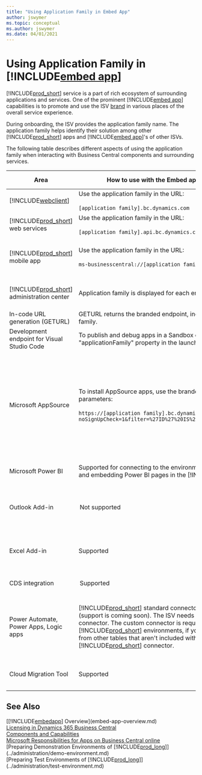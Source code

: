 ```yaml
---
title: "Using Application Family in Embed App"
author: jswymer
ms.topic: conceptual
ms.author: jswymer
ms.date: 04/01/2021
---
```


# Using Application Family in [!INCLUDE[embed app](../developer/includes/embedapp.md)]

[!INCLUDE[prod_short](../developer/includes/prod_short.md)] service is a part of rich ecosystem of surrounding applications and services. One of the prominent [!INCLUDE[embed app](../developer/includes/embedapp.md)] capabilities is to promote and use the ISV [brand](embed-app-overview.md#partner-branding) in various places of the overall service experience.

During onboarding, the ISV provides the application family name. The application family helps identify their solution among other [!INCLUDE[prod_short](../developer/includes/prod_short.md)] apps and [!INCLUDE[embed app](../developer/includes/embedapp.md)]'s of other ISVs.  

The following table describes different aspects of using the application family when interacting with Business Central components and surrounding services.  

|Area|How to use with the Embed application family|Additional details|
|----|--------------------------------------------|------------------|
|[!INCLUDE[webclient](../developer/includes/webclient.md)] |Use the application family in the URL:<br /><br />`[application family].bc.dynamics.com` |[Web Client URL](../developer/devenv-web-client-urls.md) |
|[!INCLUDE[prod_short](../developer/includes/prod_short.md)] web services|Use the application family in the URL:<br /><br />`[application family].api.bc.dynamics.com`|[Introduction to automation APIs](../administration/itpro-introduction-to-automation-apis.md)|
|[!INCLUDE[prod_short](../developer/includes/prod_short.md)] mobile app|Use the application family in the URL:<br /><br />`ms-businesscentral://[application family].bc.dynamics.com/` |[Getting Business Central on Your Mobile Device](/dynamics365/business-central/install-mobile-app) |
|[!INCLUDE[prod_short](../developer/includes/prod_short.md)] administration center|Application family is displayed for each environment |[The Business Central Administration Center](../administration/tenant-admin-center.md) |
|In-code URL generation (GETURL) |GETURL returns the branded endpoint, including the application family. |[GetUrl Method](../developer/methods-auto/system/system-geturl-clienttype-string-objecttype-integer-table-boolean-method.md)|
|Development endpoint for Visual Studio Code|To publish and debug apps in a Sandbox environment, use the "applicationFamily" property in the launch.json file |[JSON Files](../developer/devenv-json-files.md) |
|Microsoft AppSource|To install AppSource apps, use the branded URL with the following parameters:<br /><br />`https://[application family].bc.dynamics.com/[TenantID]/?noSignUpCheck=1&filter=%27ID%27%20IS%20%27[AppID]%27&page=2503` |Installing apps by selecting a direct app link in AppSource (for example, "Get it now" or "Free trial") isn't supported. This action redirects to the standard Business Central URL. |
|Microsoft Power BI|Supported for connecting to the environment data from Power BI and embedding Power BI pages in the [!INCLUDE[webclient](../developer/includes/webclient.md)].  |[Enabling Your Business Data for Power BI](/dynamics365/business-central/admin-powerbi) |
|Outlook Add-in | Not supported | [Using Business Central as your Business Inbox in Outlook](/dynamics365/business-central/admin-outlook)|
|Excel Add-in|Supported|[Setting up the Excel Add-In for Editing Business Central Data](../administration/configuring-excel-addin.md)|
|CDS integration| Supported  |[Integrating with Microsoft Dataverse](/dynamics365/business-central/admin-common-data-service)|
|Power Automate, Power Apps, Logic apps |[!INCLUDE[prod_short](../developer/includes/prod_short.md)] standard connector currently can't be used (support is coming soon). The ISV needs to build a custom connector. The custom connector is required anyway, also for the [!INCLUDE[prod_short](../developer/includes/prod_short.md)] environments, if you want to include data from other tables that aren't included with the standard [!INCLUDE[prod_short](../developer/includes/prod_short.md)] connector. |[Custom connector FAQ for Azure Logic Apps, Power Automate, and Power Apps](/connectors/custom-connectors/faq)|  
|Cloud Migration Tool|Supported|[Migrating On-Premises Data to Business Central Online](../administration/migrate-data.md)|


## See Also

[[!INCLUDE[embedapp](../developer/includes/embedapp.md)] Overview](embed-app-overview.md)  
[Licensing in Dynamics 365 Business Central](licensing.md)  
[Components and Capabilities](app-components.md)  
[Microsoft Responsibilities for Apps on Business Central online](microsoft-responsibilities.md)  
[Preparing Demonstration Environments of [!INCLUDE[prod_long](../developer/includes/prod_long.md)]](../administration/demo-environment.md)  
[Preparing Test Environments of [!INCLUDE[prod_long](../developer/includes/prod_long.md)]](../administration/test-environment.md)  
